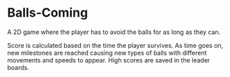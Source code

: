 # Balls-Coming
A 2D game where the player has to avoid the balls for as long as they can.

Score is calculated based on the time the player survives.
As time goes on, new milestones are reached causing new types of balls with different movements and speeds to appear.
High scores are saved in the leader boards.
